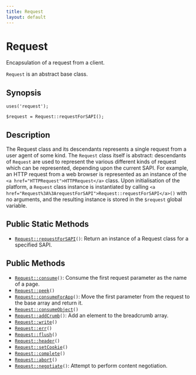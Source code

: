 ```yaml
---
title: Request
layout: default
---
```


# Request

Encapsulation of a request from a client.

<code>Request</code> is an abstract base class.

## Synopsis

<pre><code>uses('request');

$request = Request::requestForSAPI();
</code></pre>
## Description

The Request class and its descendants represents a single request from a user
agent of some kind. The `Request` class itself is abstract: descendants of `Request`
are used to represent the various different kinds of request which can be
represented, depending upon the current SAPI. For example, an HTTP request
from a web browser is represented as an instance of the `<a href="HTTPRequest">HTTPRequest</a>` class.
Upon initialisation of the platform, a `Request` class instance is instantiated by
calling `<a href="Request%3A%3ArequestForSAPI">Request::requestForSAPI</a>()` with no arguments, and the resulting instance is stored
in the `$request` global variable.

## Public Static Methods

* <code><a href="Request%3A%3ArequestForSAPI">Request::requestForSAPI</a>()</code>: Return an instance of a Request class for a specified SAPI.

## Public Methods

* <code><a href="Request%3A%3Aconsume">Request::consume</a>()</code>: Consume the first request parameter as the name of a page.
* <code><a href="Request%3A%3Apeek">Request::peek</a>()</code>
* <code><a href="Request%3A%3AconsumeForApp">Request::consumeForApp</a>()</code>: Move the first parameter from the request to the base array and return it.
* <code><a href="Request%3A%3AconsumeObject">Request::consumeObject</a>()</code>
* <code><a href="Request%3A%3AaddCrumb">Request::addCrumb</a>()</code>: Add an element to the breadcrumb array.
* <code><a href="Request%3A%3Awrite">Request::write</a>()</code>
* <code><a href="Request%3A%3Aerr">Request::err</a>()</code>
* <code><a href="Request%3A%3Aflush">Request::flush</a>()</code>
* <code><a href="Request%3A%3Aheader">Request::header</a>()</code>
* <code><a href="Request%3A%3AsetCookie">Request::setCookie</a>()</code>
* <code><a href="Request%3A%3Acomplete">Request::complete</a>()</code>
* <code><a href="Request%3A%3Aabort">Request::abort</a>()</code>
* <code><a href="Request%3A%3Anegotiate">Request::negotiate</a>()</code>: Attempt to perform content negotiation.

